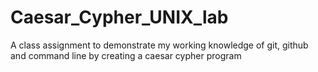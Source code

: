 # Caesar_Cypher_UNIX_lab
A class assignment to demonstrate my working knowledge of git, github and command line by creating a caesar cypher program
